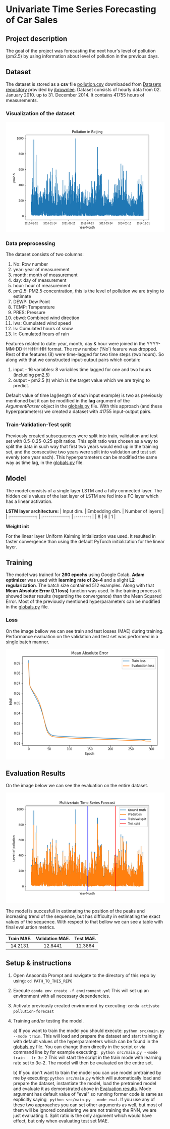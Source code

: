 # Univariate Time Series Forecasting of Car Sales

## Project description
The goal of the project was forecasting the next hour's level of pollution (pm2.5) by using information about level of pollution in the previous days.

## Dataset 
The dataset is stored as a **csv** file [pollution.csv](src/data/) downloaded from [Datasets repository](https://github.com/jbrownlee/Datasets) provided by [jbrownlee](https://github.com/jbrownlee). Dataset consists of hourly data from 02. January 2010. up to 31. December 2014. It contains 41755 hours of measurements.

### Visualization of the dataset

<img src="imgs/dataset.png" width="575" height="350">

### Data preprocessing

The dataset consists of two columns:
1. No: Row number
2. year: year of measurement
3. month: month of measurement
4. day: day of measurement
5. hour: hour of measurement
6. pm2.5: PM2.5 concentration, this is the level of pollution we are trying to estimate
7. DEWP: Dew Point
8. TEMP: Temperature
9. PRES: Pressure
10. cbwd: Combined wind direction
11. Iws: Cumulated wind speed
12. Is: Cumulated hours of snow
13. Ir: Cumulated hours of rain

Features related to date: year, month, day & hour were joined in the YYYY-MM-DD-HH:HH:HH format. The row number ('No') fearure was dropped. Rest of the features (8) were time-lagged for two time steps (two hours). So along with that we constructed input-output pairs which contain:


1. input - 16 variables: 8 variables time lagged for one and two hours (including pm2.5)
2. output - pm2.5 (t) which is the target value which we are trying to predict. 

Default value of time lag(length of each input example) is two as previously mentioned but it can be modified in the **lag** argument of the *ArgumentParser* object in the [globals.py](src/globals.py) file. With this approach (and these hyperparameters) we created a dataset with 41755 input-output pairs.

### Train-Validation-Test split
Previously created subsequences were split into train, validation and test set with 0.5-0.25-0.25 split ratios. This split ratio was chosen as a way to split the data in such way that first two years would end up in the training set, and the consecutive two years were split into validation and test set evenly (one year each). This hyperparameters can be modified the same way as time lag, in the [globals.py](src/globals.py) file.

## Model
The model consists of a single layer LSTM and a fully connected layer. The hidden cells values of the last layer of LSTM are fed into a FC layer which has a linear activation.

**LSTM layer architecture:**
| Input dim.      | Embedding dim. | Number of layers |
| :-------------: | :-------------: | :-------: |
|     8      | 6       | 1       |

**Weight init**

For the linear layer Uniform Kaiming initialization was used. It resulted in faster convergence than using the default PyTorch initialization for the linear layer. 

## Training
The model was trained for **260 epochs** using Google Colab. 
**Adam optimizer** was used with **learning rate of 2e-4** and a slight **L2 regularization**. The batch size contained 512 examples.
Along with that **Mean Absolute Error (L1 loss)** function was used. In the training process it showed better results (regarding the convergence) than the Mean Squared Error. Most of the previously mentioned hyperparameters can be modified in the [globals.py](src/globals.py) file.


### Loss
On the image bellow we can see train and test losses (MAE) during training. Performance evaluation on the validation and test set was performed in a single batch manner.

<img src="imgs/loss.png" width="575" height="350">

## <a name="eval_res"></a> Evaluation Results
On the image below we can see the evaluation on the entire dataset. 

<img src="imgs/forecast.png" width="575" height="350">

The model is succesfull in estimating the position of the peaks and increasing trend of the sequence, but has difficulty in estimating the exact values of the sequence. With respect to that bellow we can see a table with final evaluation metrics.


| Train MAE. | Validation MAE. | Test MAE. |
| :-------------: | :-------------: | :-------------: |
| 14.2131  | 12.8441  | 12.3864 |


## Setup & instructions
1. Open Anaconda Prompt and navigate to the directory of this repo by using: ```cd PATH_TO_THIS_REPO ```
2. Execute ``` conda env create -f environment.yml ``` This will set up an environment with all necessary dependencies. 
3. Activate previously created environment by executing: ``` conda activate pollution-forecast ```
4. Training and/or testing the model.

    a) If you want to train the model you should execute: ``` python src/main.py --mode train ```. This will load and prepare the dataset and start training it with default values of the hyperparameters which can be found in the [globals.py](src/globals.py) file. You can change them directly in the script or via command line by for example executing: ``` python src/main.py --mode train --lr 3e-2``` This will start the script in the train mode with learning rate set to 3e-2. The model will then be evaluated on the entire set.
    
    b) If you don't want to train the model you can use model pretrained by me by executing: ``` python src/main.py ``` which will automatically load and prepare the dataset, instantiate the model, load the pretrained model and evaluate it as demonstrated above in [Evaluation results](#eval_res). Mode argument has default value of "eval" so running former code is same as explicitly saying ``` python src/main.py --mode eval```. If you use any of these two approaches you can set other arguments as well, but most of them will be ignored considering we are not training the RNN, we are just evaluating it. Split ratio is the only argument which would have effect, but only when evaluating test set MAE.
    
